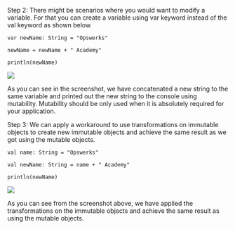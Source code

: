 Step 2: There might be scenarios where you would want to modify a variable. For that you can create a variable using var keyword instead of the val keyword as shown below.

`var newName: String = "Opswerks"`

`newName = newName + " Academy"`

`println(newName)`

![](https://github.com/dynbn/katacoda-scenarios/blob/main/apache-spark/apache-spark-scala/screenshots/spark-scala-var.png?raw=true)

As you can see in the screenshot, we have concatenated a new string to the same variable and printed out the new string to the console using mutability. Mutability should be only used when it is absolutely required for your application.

Step 3: We can apply a workaround to use transformations on immutable objects to create new immutable objects and achieve the same result as we got using the mutable objects.

`val name: String = "Opswerks"`

`val newName: String = name + " Academy"`

`println(newName)`

![](https://github.com/dynbn/katacoda-scenarios/blob/main/apache-spark/apache-spark-scala/screenshots/spark-scala-val2.png?raw=true)

As you can see from the screenshot above, we have applied the transformations on the immutable objects and achieve the same result as using the mutable objects.